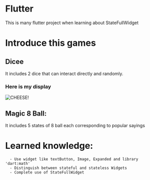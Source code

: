 # Flutter
This is many flutter project when learning about StateFullWidget
# Introduce this games
  ## Dicee
  It includes 2 dice that can interact directly and randomly.
  ### Here is my display
![CHEESE!](<img width="120" alt="dice" src="https://github.com/NeoJL13/Flutter/assets/121484753/93e91e11-8e10-4c0d-85e9-f70b7e88335b">)

  ## Magic 8 Ball:
  It includes 5 states of 8 ball each corresponding to popular sayings
# Learned knowledge:
      - Use widget like textButton, Image, Expanded and library 'dart:math'
      - Distinguish between stateful and stateless Widgets
      - Complete use of StateFullWidget
